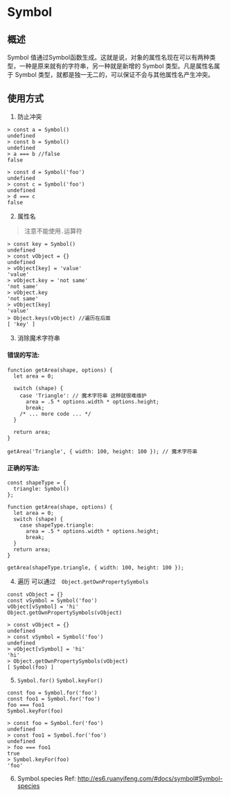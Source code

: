 # Symbol
## 概述
Symbol 值通过Symbol函数生成。这就是说，对象的属性名现在可以有两种类型，一种是原来就有的字符串，另一种就是新增的 Symbol 类型。凡是属性名属于 Symbol 类型，就都是独一无二的，可以保证不会与其他属性名产生冲突。
## 使用方式
1. 防止冲突
```
> const a = Symbol()
undefined
> const b = Symbol()
undefined
> a === b //false
false

> const d = Symbol('foo')
undefined
> const c = Symbol('foo')
undefined
> d === c
false
```
2. 属性名
> 注意不能使用`.`运算符
```
> const key = Symbol()
undefined
> const vObject = {}
undefined
> vObject[key] = 'value'
'value'
> vObject.key = 'not same'
'not same'
> vObject.key
'not same'
> vObject[key]
'value'
> Object.keys(vObject) //遍历在后面
[ 'key' ]
```
3. 消除魔术字符串
#### 错误的写法:
```
function getArea(shape, options) {
  let area = 0;

  switch (shape) {
    case 'Triangle': // 魔术字符串 这种就很难维护
      area = .5 * options.width * options.height;
      break;
    /* ... more code ... */
  }

  return area;
}

getArea('Triangle', { width: 100, height: 100 }); // 魔术字符串

```
#### 正确的写法:
```
const shapeType = {
  triangle: Symbol()
};

function getArea(shape, options) {
  let area = 0;
  switch (shape) {
    case shapeType.triangle:
      area = .5 * options.width * options.height;
      break;
  }
  return area;
}

getArea(shapeType.triangle, { width: 100, height: 100 });
```

4. 遍历
可以通过　`Object.getOwnPropertySymbols`
```
const vObject = {}
const vSymbol = Symbol('foo')
vObject[vSymbol] = 'hi'
Object.getOwnPropertySymbols(vObject)

> const vObject = {}
undefined
> const vSymbol = Symbol('foo')
undefined
> vObject[vSymbol] = 'hi'
'hi'
> Object.getOwnPropertySymbols(vObject)
[ Symbol(foo) ]
```

5. `Symbol.for()` `Symbol.keyFor()`
```
const foo = Symbol.for('foo')
const foo1 = Symbol.for('foo')
foo === foo1
Symbol.keyFor(foo)

> const foo = Symbol.for('foo')
undefined
> const foo1 = Symbol.for('foo')
undefined
> foo === foo1
true
> Symbol.keyFor(foo)
'foo'
```
6. Symbol.species
Ref: http://es6.ruanyifeng.com/#docs/symbol#Symbol-species
